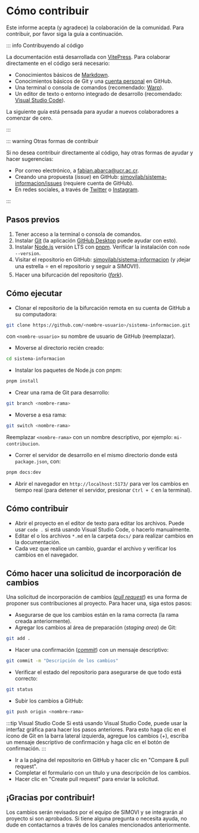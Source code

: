 # Cómo contribuir

Este informe acepta (y agradece) la colaboración de la comunidad. Para contribuir, por favor siga la guía a continuación.

::: info Contribuyendo al código

La documentación está desarrollada con [VitePress](https://vitepress.dev/). Para colaborar directamente en el código será necesario:

- Conocimientos básicos de [Markdown](https://www.markdownguide.org/).
- Conocimientos básicos de Git y una [cuenta personal](https://docs.github.com/es/get-started/start-your-journey/creating-an-account-on-github) en GitHub.
- Una terminal o consola de comandos (recomendado: [Warp](https://warp.dev/)).
- Un editor de texto o entorno integrado de desarrollo (recomendado: [Visual Studio Code](https://code.visualstudio.com/)).

La siguiente guía está pensada para ayudar a nuevos colaboradores a comenzar de cero.

:::

::: warning Otras formas de contribuir

Si no desea contribuir directamente al código, hay otras formas de ayudar y hacer sugerencias:

- Por correo electrónico, a [fabian.abarca@ucr.ac.cr](mailto:fabian.abarca@ucr.ac.cr).
- Creando una propuesta (_issue_) en GitHub: [simovilab/sistema-informacion/issues](https://github.com/simovilab/sistema-informacion/issues) (requiere cuenta de GitHub).
- En redes sociales, a través de [Twitter](https://twitter.com/fabianabarca) o [Instagram](https://www.instagram.com/ing.fabianabarca/).

:::

## Pasos previos

1. Tener acceso a la terminal o consola de comandos.
1. Instalar [Git](https://github.com/git-guides/install-git) (la aplicación [GitHub Desktop](https://desktop.github.com/download/) puede ayudar con esto).
1. Instalar [Node.js](https://nodejs.org/en/download) versión LTS con [pnpm](https://pnpm.io/). Verificar la instalación con `node --version`.
1. Visitar el repositorio en GitHub: [simovilab/sistema-informacion](https://github.com/simovilab/sistema-informacion) (y ¡dejar una estrella ⭐️ en el repositorio y seguir a SIMOVI!).
1. Hacer una bifurcación del repositorio ([_fork_](https://docs.github.com/es/pull-requests/collaborating-with-pull-requests/working-with-forks/fork-a-repo)).

## Cómo ejecutar

- Clonar el repositorio de la bifurcación remota en su cuenta de GitHub a su computadora:

```bash
git clone https://github.com/<nombre-usuario>/sistema-informacion.git
```

con `<nombre-usuario>` su nombre de usuario de GitHub (reemplazar).

- Moverse al directorio recién creado:

```bash
cd sistema-informacion
```

- Instalar los paquetes de Node.js con pnpm:

```bash
pnpm install
```

- Crear una rama de Git para desarrollo:

```bash
git branch <nombre-rama>
```

- Moverse a esa rama:

```bash
git switch <nombre-rama>
```

Reemplazar `<nombre-rama>` con un nombre descriptivo, por ejemplo: `mi-contribucion`.

- Correr el servidor de desarrollo en el mismo directorio donde está `package.json`, con:

```bash
pnpm docs:dev
```

- Abrir el navegador en `http://localhost:5173/` para ver los cambios en tiempo real (para detener el servidor, presionar `Ctrl + C` en la terminal).

## Cómo contribuir

- Abrir el proyecto en el editor de texto para editar los archivos. Puede usar `code .` si está usando Visual Studio Code, o hacerlo manualmente.
- Editar el o los archivos `*.md` en la carpeta `docs/` para realizar cambios en la documentación.
- Cada vez que realice un cambio, guardar el archivo y verificar los cambios en el navegador.

## Cómo hacer una solicitud de incorporación de cambios

Una solicitud de incorporación de cambios ([_pull request_](https://docs.github.com/es/pull-requests/collaborating-with-pull-requests/proposing-changes-to-your-work-with-pull-requests/about-pull-requests)) es una forma de proponer sus contribuciones al proyecto. Para hacer una, siga estos pasos:

- Asegurarse de que los cambios están en la rama correcta (la rama creada anteriormente).
- Agregar los cambios al área de preparación (_staging area_) de Git:

```bash
git add .
```

- Hacer una confirmación ([_commit_](https://docs.github.com/es/desktop/making-changes-in-a-branch/committing-and-reviewing-changes-to-your-project-in-github-desktop)) con un mensaje descriptivo:

```bash
git commit -m "Descripción de los cambios"
```

- Verificar el estado del repositorio para asegurarse de que todo está correcto:

```bash
git status
```

- Subir los cambios a GitHub:

```bash
git push origin <nombre-rama>
```

:::tip Visual Studio Code
Si está usando Visual Studio Code, puede usar la interfaz gráfica para hacer los pasos anteriores. Para esto haga clic en el ícono de Git en la barra lateral izquierda, agregue los cambios (+), escriba un mensaje descriptivo de confirmación y haga clic en el botón de confirmación.
:::

- Ir a la página del repositorio en GitHub y hacer clic en "Compare & pull request".
- Completar el formulario con un título y una descripción de los cambios.
- Hacer clic en "Create pull request" para enviar la solicitud.

## ¡Gracias por contribuir!

Los cambios serán revisados por el equipo de SIMOVI y se integrarán al proyecto si son aprobados. Si tiene alguna pregunta o necesita ayuda, no dude en contactarnos a través de los canales mencionados anteriormente.
